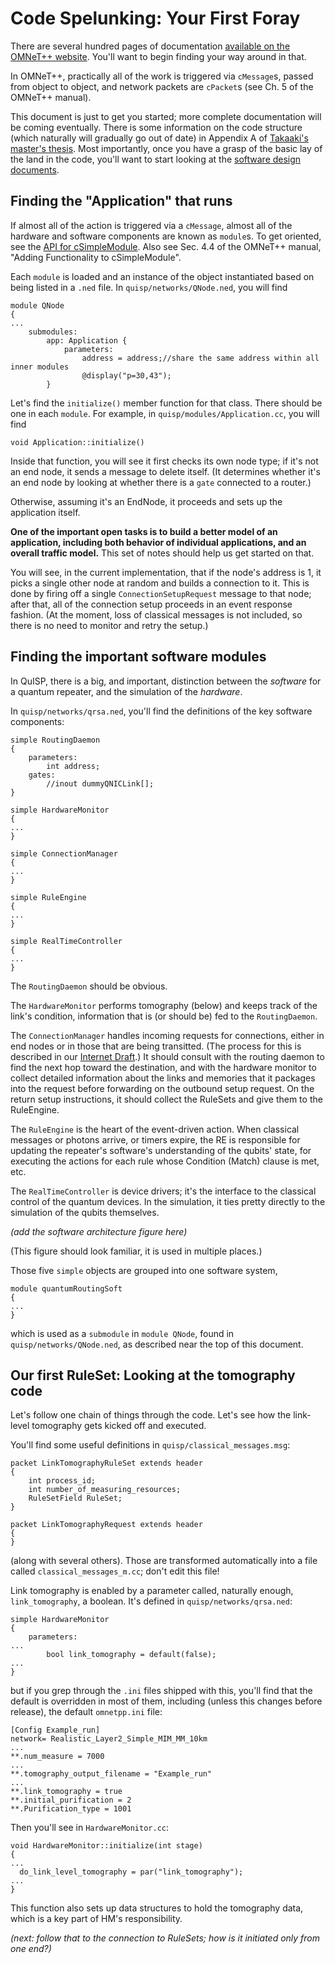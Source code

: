 # Code Spelunking: Your First Foray #

There are several hundred pages of documentation [available on the OMNeT++ website](https://omnetpp.org/documentation/).  You'll want to
begin finding your way around in that.

In OMNeT++, practically all of the work is triggered via `cMessage`s,
passed from object to object, and network packets are `cPacket`s (see
Ch. 5 of the OMNeT++ manual).

This document is just to get you started; more complete documentation
will be coming eventually.  There is some information on the code
structure (which naturally will gradually go out of date) in Appendix
A of [Takaaki's master's thesis](https://arxiv.org/abs/1908.10758).
Most importantly, once you have a grasp of the basic lay of the land
in the code, you'll want to start looking at the [software design
documents](software-design.md).

## Finding the "Application" that runs

If almost all of the action is triggered via a `cMessage`, almost all
of the hardware and software components are known as `module`s.  To
get oriented, see the [API for
cSimpleModule](https://doc.omnetpp.org/omnetpp/api/classomnetpp_1_1cSimpleModule.html).
Also see Sec. 4.4 of the OMNeT++ manual, "Adding Functionality to
cSimpleModule".

Each `module` is loaded and an instance of the object instantiated
based on being listed in a `.ned` file.  In `quisp/networks/QNode.ned`, you
will find

```
module QNode
{
...
    submodules:
        app: Application {
            parameters:
                address = address;//share the same address within all inner modules
                @display("p=30,43");
        }
```

Let's find the `initialize()` member function for that class.  There
should be one in each `module`.  For example, in
`quisp/modules/Application.cc`, you will find

```
void Application::initialize()
```

Inside that function, you will see it first checks its own node type;
if it's not an end node, it sends a message to delete itself.  (It
determines whether it's an end node by looking at whether there is a
`gate` connected to a router.)

Otherwise, assuming it's an EndNode, it proceeds and sets up the
application itself.

**One of the important open tasks is to build a better model of an
application, including both behavior of individual applications,
and an overall traffic model.**  This set of notes should help us
get started on that.

You will see, in the current implementation, that if the node's
address is 1, it picks a single other node at random and builds a
connection to it.  This is done by firing off a single
`ConnectionSetupRequest` message to that node; after that, all of the
connection setup proceeds in an event response fashion.  (At the
moment, loss of classical messages is not included, so there is no
need to monitor and retry the setup.)

## Finding the important software modules

In QuISP, there is a big, and important, distinction between the
_software_ for a quantum repeater, and the simulation of the
_hardware_.

In `quisp/networks/qrsa.ned`, you'll find the definitions of the key
software components:

```
simple RoutingDaemon
{
    parameters:
        int address;
    gates:
        //inout dummyQNICLink[];
}

simple HardwareMonitor
{
...
}

simple ConnectionManager
{
...
}

simple RuleEngine
{
...
}

simple RealTimeController
{
...
}
```

The `RoutingDaemon` should be obvious.

The `HardwareMonitor` performs tomography (below) and keeps track of
the link's condition, information that is (or should be) fed to the
`RoutingDaemon`.

The `ConnectionManager` handles incoming requests for connections,
either in end nodes or in those that are being transitted.  (The
process for this is described in our [Internet
Draft](https://datatracker.ietf.org/doc/draft-van-meter-qirg-quantum-connection-setup/).)
It should consult with the routing daemon to find the next hop toward
the destination, and with the hardware monitor to collect detailed
information about the links and memories that it packages into the
request before forwarding on the outbound setup request.  On the
return setup instructions, it should collect the RuleSets and give
them to the RuleEngine.

The `RuleEngine` is the heart of the event-driven action.  When
classical messages or photons arrive, or timers expire, the RE is
responsible for updating the repeater's software's understanding of
the qubits' state, for executing the actions for each rule whose
Condition (Match) clause is met, etc.

The `RealTimeController` is device drivers; it's the interface to the
classical control of the quantum devices.  In the simulation, it ties
pretty directly to the simulation of the qubits themselves.

_(add the software architecture figure here)_

(This figure should look familiar, it is used in multiple places.)

Those five `simple` objects are grouped into one software system,

```
module quantumRoutingSoft
{
...
}
```

which is used as a `submodule` in `module QNode`, found in
`quisp/networks/QNode.ned`, as described near the top of this
document.

## Our first RuleSet: Looking at the tomography code

Let's follow one chain of things through the code.  Let's see how the
link-level tomography gets kicked off and executed.

You'll find some useful definitions in `quisp/classical_messages.msg`:

```
packet LinkTomographyRuleSet extends header
{
    int process_id;
    int number_of_measuring_resources;
    RuleSetField RuleSet;
}

packet LinkTomographyRequest extends header
{
}
```

(along with several others).  Those are transformed automatically into
a file called `classical_messages_m.cc`; don't edit this file!

Link tomography is enabled by a parameter called, naturally enough,
`link_tomography`, a boolean.  It's defined in
`quisp/networks/qrsa.ned`:

```
simple HardwareMonitor
{
    parameters:
...
        bool link_tomography = default(false);
...
}
```

but if you grep through the `.ini` files shipped with this, you'll
find that the default is overridden in most of them, including (unless
this changes before release), the default `omnetpp.ini` file:

```
[Config Example_run]
network= Realistic_Layer2_Simple_MIM_MM_10km
...
**.num_measure = 7000
...
**.tomography_output_filename = "Example_run"
...
**.link_tomography = true
**.initial_purification = 2
**.Purification_type = 1001
```

Then you'll see in `HardwareMonitor.cc`:

```
void HardwareMonitor::initialize(int stage)
{
...
  do_link_level_tomography = par("link_tomography");
...
}
```

This function also sets up data structures to hold the tomography
data, which is a key part of HM's responsibility.

*(next: follow that to the connection to RuleSets; how is it initiated
 only from one end?)*
